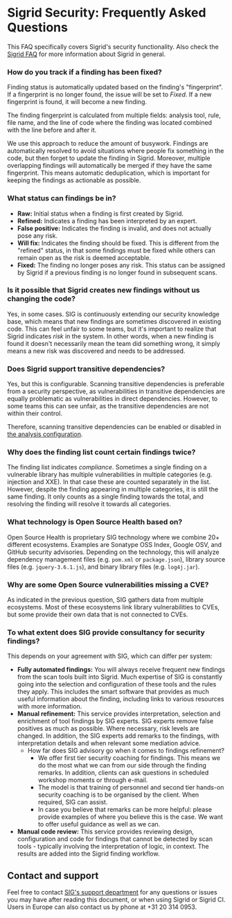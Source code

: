 Sigrid Security: Frequently Asked Questions
===========================================

This FAQ specifically covers Sigrid's security functionality. Also check the [Sigrid FAQ](faq.md) for more information about Sigrid in general.

### How do you track if a finding has been fixed?

Finding status is automatically updated based on the finding's "fingerprint". If a fingerprint is no longer found, the issue will be set to *Fixed*. If a new fingerprint is found, it will become a new finding.

The finding fingerprint is calculated from multiple fields: analysis tool, rule, file name, and the line of code where the finding was located combined with the line before and after it. 

We use this approach to reduce the amount of busywork. Findings are automatically resolved to avoid situations where people fix something in the code, but then forget to update the finding in Sigrid. Moreover, multiple overlapping findings will automatically be merged if they have the same fingerprint. This means automatic deduplication, which is important for keeping the findings as actionable as possible.

### What status can findings be in?

- **Raw:** Initial status when a finding is first created by Sigrid.
- **Refined:** Indicates a finding has been interpreted by an expert.
- **False positive:** Indicates the finding is invalid, and does not actually pose any risk.
- **Will fix:** Indicates the finding should be fixed. This is different from the "refined" status, in that some findings must be fixed while others can remain open as the risk is deemed acceptable.
- **Fixed:** The finding no longer poses any risk. This status can be assigned by Sigrid if a previous finding is no longer found in subsequent scans. 

### Is it possible that Sigrid creates new findings without us changing the code?

Yes, in some cases. SIG is continuously extending our security knowledge base, which means that new findings are sometimes discovered in existing code. This can feel unfair to some teams, but it's important to realize that Sigrid indicates *risk* in the system. In other words, when a new finding is found it doesn't necessarily mean the team did something wrong, it simply means a new risk was discovered and needs to be addressed.

### Does Sigrid support transitive dependencies?

Yes, but this is configurable. Scanning transitive dependencies is preferable from a security perspective, as vulnerabilities in transitive dependencies are equally problematic as vulnerabilities in direct dependencies. However, to some teams this can see unfair, as the transitive dependencies are not within their control. 

Therefore, scanning transitive dependencies can be enabled or disabled in [the analysis configuration](analysis-scope-configuration.md). 

### Why does the finding list count certain findings twice?

The finding list indicates *compliance*. Sometimes a single finding on a vulnerable library has multiple vulnerabilities in multiple categories (e.g. injection and XXE). In that case these are counted separately in the list. However, despite the finding appearing in multiple categories, it is still the same finding. It only counts as a single finding towards the total, and resolving the finding will resolve it towards all categories.

### What technology is Open Source Health based on?

Open Source Health is proprietary SIG technology where we combine 20+ different ecosystems. Examples are Sonatype OSS Index, Google OSV, and GitHub security advisories. Depending on the technology, this will analyze dependency management files (e.g. `pom.xml` or `package.json`), library source files (e.g. `jquery-3.6.1.js`), and binary library files (e.g. `log4j.jar`).

### Why are some Open Source vulnerabilities missing a CVE?

As indicated in the previous question, SIG gathers data from multiple ecosystems. Most of these ecosystems link library vulnerabilities to CVEs, but some provide their own data that is not connected to CVEs.
    
### To what extent does SIG provide consultancy for security findings?

This depends on your agreement with SIG, which can differ per system: 

- **Fully automated findings:** You will always receive frequent new findings from the scan tools built into Sigrid. Much expertise of SIG is constantly going into the selection and configuration of these tools and the rules they apply. This includes the smart software that provides as much useful information about the finding, including links to various resources with more information. 
- **Manual refinement:** This service provides interpretation, selection and enrichment of  tool findings by SIG experts. SIG experts remove false positives as much as possible. Where necessary, risk levels are changed. In addition, the SIG experts add remarks to the findings, with interpretation details and when relevant some mediation advice.
  - How far does SIG advisory go when it comes to findings refinement?
    - We offer first tier security coaching for findings. This means we do the most what we can from our side through the finding remarks. In addition, clients can ask questions in scheduled workshop moments or through e-mail. 
    - The model is that training of personnel and second tier hands-on security coaching is to be organised by the client. When required, SIG can assist.
    - In case you believe that remarks can be more helpful: please  provide examples of where you believe this is the case. We want to offer useful guidance as well as we can.
- **Manual code review:** This service provides reviewing design, configuration and code for findings that cannot be detected by scan tools - typically involving the interpretation of logic, in context. The results are added into the Sigrid finding workflow.

## Contact and support

Feel free to contact [SIG's support department](mailto:support@softwareimprovementgroup.com) for any questions or issues you may have after reading this document, or when using Sigrid or Sigrid CI. Users in Europe can also contact us by phone at +31 20 314 0953.

